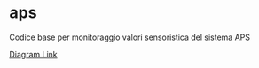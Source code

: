 # aps

Codice base per monitoraggio valori sensoristica del sistema APS

[Diagram Link](https://drive.google.com/file/d/1E5FrrTUCw0K4ibl3CfN6OPhuMfgpetPS/view?usp=sharing)

